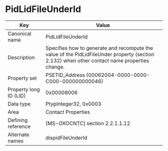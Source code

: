 # PidLidFileUnderId

| Key | Value |
|---|---|
| Canonical name | PidLidFileUnderId |
| Description | Specifies how to generate and recompute the value of the PidLidFileUnder property (section 2.132) when other contact name properties change. |
| Property set | PSETID_Address {00062004-0000-0000-C000-000000000046} |
| Property long ID (LID) | 0x00008006 |
| Data type | PtypInteger32, 0x0003 |
| Area | Contact Properties |
| Defining reference | [MS-OXOCNTC] section 2.2.1.1.12 |
| Alternate names | dispidFileUnderId |
